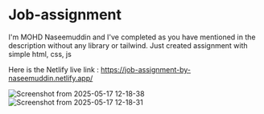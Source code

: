 # Job-assignment
I'm MOHD Naseemuddin and I've completed as you have mentioned in the description without any library or tailwind. Just created assignment with simple html, css, js

Here is the Netlify live link : https://job-assignment-by-naseemuddin.netlify.app/

![Screenshot from 2025-05-17 12-18-38](https://github.com/user-attachments/assets/ebcf90df-1de2-468d-9fd7-2be0e7e35a0f)
![Screenshot from 2025-05-17 12-18-31](https://github.com/user-attachments/assets/94fefaa4-85b0-48d0-b0c0-b8a01c5d416d)

